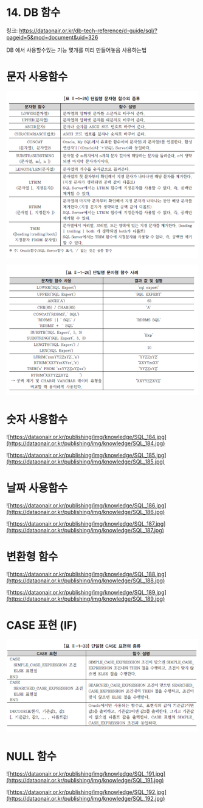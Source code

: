 # 14. DB 함수

링크: https://dataonair.or.kr/db-tech-reference/d-guide/sql/?pageid=5&mod=document&uid=326

DB 에서 사용할수있는 기능 몇개를 미리 만들어놓음 사용하는법

# 문자 사용함수

![Untitled](Untitled%201.png)

![Untitled](Untitled%202.png)

# 숫자 사용함수

![https://dataonair.or.kr/publishing/img/knowledge/SQL_184.jpg](https://dataonair.or.kr/publishing/img/knowledge/SQL_184.jpg)

![https://dataonair.or.kr/publishing/img/knowledge/SQL_185.jpg](https://dataonair.or.kr/publishing/img/knowledge/SQL_185.jpg)

# 날짜 사용함수

![https://dataonair.or.kr/publishing/img/knowledge/SQL_186.jpg](https://dataonair.or.kr/publishing/img/knowledge/SQL_186.jpg)

![https://dataonair.or.kr/publishing/img/knowledge/SQL_187.jpg](https://dataonair.or.kr/publishing/img/knowledge/SQL_187.jpg)

# **변환형 함수**

![https://dataonair.or.kr/publishing/img/knowledge/SQL_188.jpg](https://dataonair.or.kr/publishing/img/knowledge/SQL_188.jpg)

![https://dataonair.or.kr/publishing/img/knowledge/SQL_189.jpg](https://dataonair.or.kr/publishing/img/knowledge/SQL_189.jpg)

# **CASE 표현 (IF)**

![Untitled](Untitled%203.png)

# NULL 함수

![https://dataonair.or.kr/publishing/img/knowledge/SQL_191.jpg](https://dataonair.or.kr/publishing/img/knowledge/SQL_191.jpg)

![https://dataonair.or.kr/publishing/img/knowledge/SQL_192.jpg](https://dataonair.or.kr/publishing/img/knowledge/SQL_192.jpg)